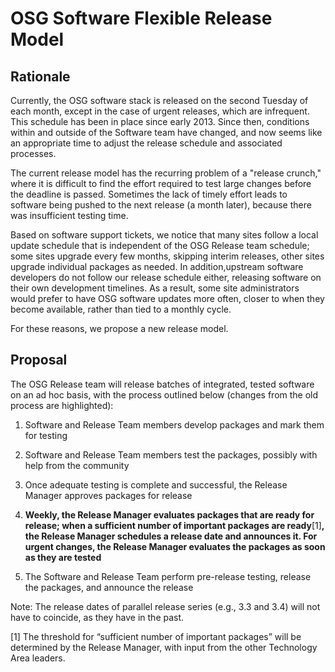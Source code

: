 OSG Software Flexible Release Model
===================================

Rationale
---------

Currently, the OSG software stack is released on the second Tuesday of each month, except in the case of urgent releases, which are infrequent. This schedule has been in place since early 2013. Since then, conditions within and outside of the Software team have changed, and now seems like an appropriate time to adjust the release schedule and associated processes.

The current release model has the recurring problem of a "release crunch," where it is difficult to find the effort required to test large changes before the deadline is passed. Sometimes the lack of timely effort leads to software being pushed to the next release (a month later), because there was insufficient testing time.

Based on software support tickets, we notice that many sites follow a local update schedule that is independent of the OSG Release team schedule; some sites upgrade every few months, skipping interim releases, other sites upgrade individual packages as needed. In addition,upstream software developers do not follow our release schedule either, releasing software on their own development timelines. As a result, some site administrators would prefer to have OSG software updates more often, closer to when they become available, rather than tied to a monthly cycle.

For these reasons, we propose a new release model.

Proposal
--------

The OSG Release team will release batches of integrated, tested software on an ad hoc basis, with the process outlined below (changes from the old process are highlighted):

1.  Software and Release Team members develop packages and mark them for testing

2.  Software and Release Team members test the packages, possibly with help from the community

3.  Once adequate testing is complete and successful, the Release Manager approves packages for release

4.  **Weekly, the Release Manager evaluates packages that are ready for release; when a sufficient number of important packages are ready**[1]**, the Release Manager schedules a release date and announces it. For urgent changes, the Release Manager evaluates the packages as soon as they are tested**

5.  The Software and Release Team perform pre-release testing, release the packages, and announce the release

Note: The release dates of parallel release series (e.g., 3.3 and 3.4) will not have to coincide, as they have in the past.

[1] The threshold for “sufficient number of important packages” will be determined by the Release Manager, with input from the other Technology Area leaders.
